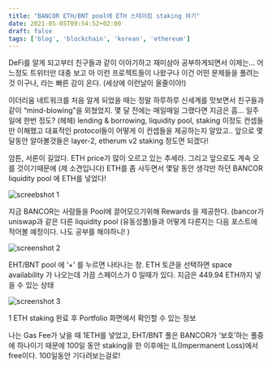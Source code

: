 ```yaml
---
title: "BANCOR ETH/BNT pool에 ETH 스테이킹 staking 하기"
date: 2021-05-05T09:54:52+02:00
draft: false
tags: ['blog', 'blockchain', 'korean', 'ethereum'] 
---
```

DeFi를 알게 되고부터 친구들과 같이 이야기하고 재미삼아 공부하게되면서 이제는… 어느정도 트위터만 대충 보고 아 이런 프로젝트들이 나왔구나 이건 어떤 문제들을 풀려는것 이구나, 라는 빠른 감이 온다. (세상에 이런날이 올줄이야!)

이더리움 네트워크를 처음 알게 되었을 때는 정말 하루하루 신세계를 맛보면서 친구들과 같이 “mind-blowing”을 외쳤었지. 몇 달 전에는 매일매일 그랬다면 지금은 흠… 일주일에 한번 정도? (헤헤) lending & borrowing, liquidity pool, staking 이정도 컨셉들만 이해했고 대표적인 protocol들이 어떻게 이 컨셉들을 제공하는지 알았고.. 앞으로 몇달동안 알아볼것들은 layer-2, etherum v2 staking 정도면 되겠다!

암튼, 서론이 길었다. ETH price가 많이 오르고 있는 추세라. 그리고 앞으로도 계속 오를 것이기때문에 (제 소견입니다) ETH를 좀 사두면서 몇달 동안 생각만 하던 BANCOR liquidity pool 에 ETH를 넣었다!

![screebshot 1](/images/2021-05-05.png "Hola")

지금 BANCOR는 사람들을 Pool에 끌어모으기위해 Rewards 을 제공한다. (bancor가 uniswap과 같은 다른 liquidity pool (유동성풀)들과 어떻게 다른지는 다음 포스트에 적어볼 예정이다. 나도 공부를 해야하니! )

![screenshot 2](/images/2021-05-05-2.png)

EHT/BNT pool 에 ‘+’ 를 누르면 나타나는 창. ETH 토큰을 선택하면 space availability 가 나오는데 가끔 스페이스가 0 일때가 있다. 지금은 449.94 ETH까지 넣을 수 있는 상태

![screenshot 3](/../images/2021-05-05-3.jpg)

1 ETH staking 완료 후 Portfolio 화면에서 확인할 수 있는 정보

나는 Gas Fee가 낮을 때 1ETH를 넣었고, EHT/BNT 풀은 BANCOR가 ‘보호’하는 풀중에 하나이기 때문에 100일 동안 staking을 한 이후에는 IL(Impermanent Loss)에서 free이다. 100일동안 기다려보는걸로!